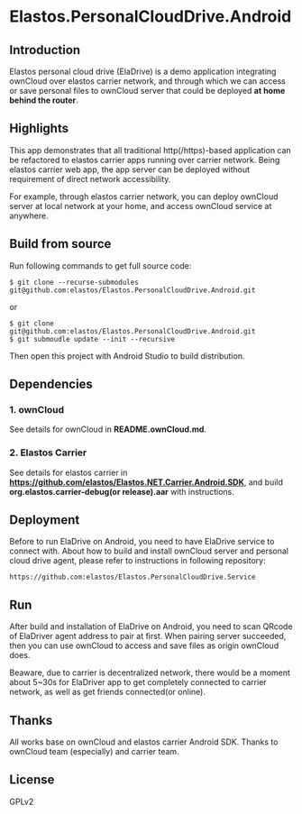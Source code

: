 Elastos.PersonalCloudDrive.Android
==================================

## Introduction

Elastos personal cloud drive (ElaDrive) is a demo application integrating ownCloud over elastos carrier network, and through which we can access or save personal files to ownCloud server that could be deployed **at home behind the router**.

## Highlights

This app demonstrates that all traditional http(/https)-based application can be refactored to elastos carrier apps running over carrier network. Being elastos carrier web app, the app server can be deployed without requirement of direct network accessibility.

For example, through elastos carrier network, you can deploy ownCloud server at local network at your home, and access ownCloud service at anywhere.

## Build from source

Run following commands to get full source code:

```shell
$ git clone --recurse-submodules git@github.com:elastos/Elastos.PersonalCloudDrive.Android.git
```

or

```shell
$ git clone git@github.com:elastos/Elastos.PersonalCloudDrive.Android.git
$ git submoudle update --init --recursive
```

Then open this project with Android Studio to build distribution.

## Dependencies

### 1. ownCloud

See details for ownCloud in **README.ownCloud.md**.

### 2. Elastos Carrier

See details for elastos carrier in **https://github.com/elastos/Elastos.NET.Carrier.Android.SDK**, and build **org.elastos.carrier-debug(or release).aar** with instructions.

## Deployment

Before to run ElaDrive on Android, you need to have ElaDrive service to connect with. About how to build and install ownCloud server and personal cloud drive agent, please refer to instructions in following repository:

```
https://github.com:elastos/Elastos.PersonalCloudDrive.Service
```

## Run

After build and installation of ElaDrive on Android, you need to scan QRcode of ElaDriver agent address to pair at first. When pairing server succeeded, then you can use ownCloud to access and save files as origin ownCloud does.

Beaware, due to carrier is decentralized network, there would be a moment about 5~30s for ElaDriver app to get completely connected to carrier network, as well as get friends connected(or online).

## Thanks

All works base on ownCloud and elastos carrier Android SDK. Thanks to ownCloud team (especially) and carrier team.

## License

GPLv2

